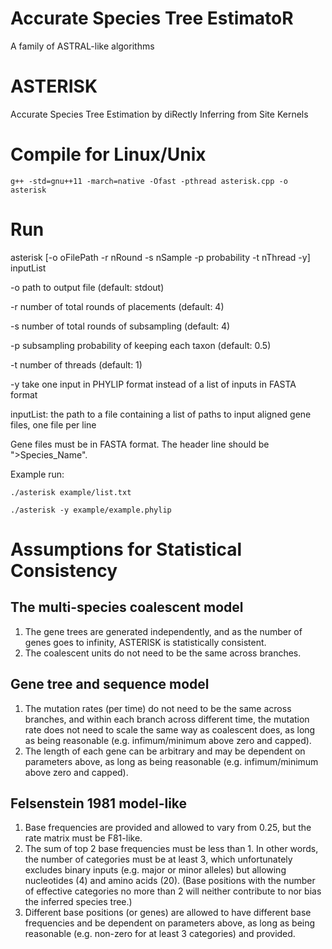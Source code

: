 # Accurate Species Tree EstimatoR
A family of ASTRAL-like algorithms

# ASTERISK
Accurate Species Tree Estimation by diRectly Inferring from Site Kernels

# Compile for Linux/Unix
`g++ -std=gnu++11 -march=native -Ofast -pthread asterisk.cpp -o asterisk`

# Run
asterisk [-o oFilePath -r nRound -s nSample -p probability -t nThread -y] inputList

-o  path to output file (default: stdout)

-r  number of total rounds of placements (default: 4)

-s  number of total rounds of subsampling (default: 4)

-p  subsampling probability of keeping each taxon (default: 0.5)

-t  number of threads (default: 1)

-y  take one input in PHYLIP format instead of a list of inputs in FASTA format 

inputList: the path to a file containing a list of paths to input aligned gene files, one file per line

Gene files must be in FASTA format. The header line should be ">Species_Name".

Example run:

`./asterisk example/list.txt`

`./asterisk -y example/example.phylip`

# Assumptions for Statistical Consistency
## The multi-species coalescent model
1. The gene trees are generated independently, and as the number of genes goes to infinity, ASTERISK is statistically consistent.
2. The coalescent units do not need to be the same across branches.

## Gene tree and sequence model
1. The mutation rates (per time) do not need to be the same across branches, and within each branch across different time, the mutation rate does not need to scale the same way as coalescent does, as long as being reasonable (e.g. infimum/minimum above zero and capped).
2. The length of each gene can be arbitrary and may be dependent on parameters above, as long as being reasonable (e.g. infimum/minimum above zero and capped).

## Felsenstein 1981 model-like
1. Base frequencies are provided and allowed to vary from 0.25, but the rate matrix must be F81-like.
2. The sum of top 2 base frequencies must be less than 1. In other words, the number of categories must be at least 3, which unfortunately excludes binary inputs (e.g. major or minor alleles) but allowing nucleotides (4) and amino acids (20). (Base positions with the number of effective categories no more than 2 will neither contribute to nor bias the inferred species tree.)
3. Different base positions (or genes) are allowed to have different base frequencies and be dependent on parameters above, as long as being reasonable (e.g. non-zero for at least 3 categories) and provided.
